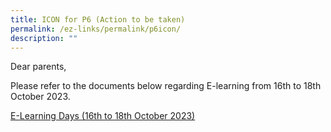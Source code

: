 ```yaml
---
title: ICON for P6 (Action to be taken)
permalink: /ez-links/permalink/p6icon/
description: ""
---
```

Dear parents,

Please refer to the documents below regarding E-learning from 16th to 18th October 2023. 

[E-Learning Days (16th to 18th October 2023)](/files/pgvp_242_e-learning%202023_psle%20marking%20days.pdf)
